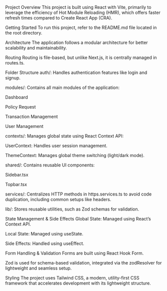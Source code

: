 Project Overview
This project is built using React with Vite, primarily to leverage the efficiency of Hot Module Reloading (HMR), which offers faster refresh times compared to Create React App (CRA).

Getting Started
To run this project, refer to the README.md file located in the root directory.

Architecture
The application follows a modular architecture for better scalability and maintainability.

Routing
Routing is file-based, but unlike Next.js, it is centrally managed in routes.ts.

Folder Structure
auth/: Handles authentication features like login and signup.

modules/: Contains all main modules of the application:

Dashboard

Policy Request

Transaction Management

User Management

contexts/: Manages global state using React Context API:

UserContext: Handles user session management.

ThemeContext: Manages global theme switching (light/dark mode).

shared/: Contains reusable UI components:

Sidebar.tsx

Topbar.tsx

services/: Centralizes HTTP methods in https.services.ts to avoid code duplication, including common setups like headers.

lib/: Stores reusable utilities, such as Zod schemas for validation.

State Management & Side Effects
Global State: Managed using React’s Context API.

Local State: Managed using useState.

Side Effects: Handled using useEffect.

Form Handling & Validation
Forms are built using React Hook Form.

Zod is used for schema-based validation, integrated via the zodResolver for lightweight and seamless setup.

Styling
The project uses Tailwind CSS, a modern, utility-first CSS framework that accelerates development with its lightweight structure.
